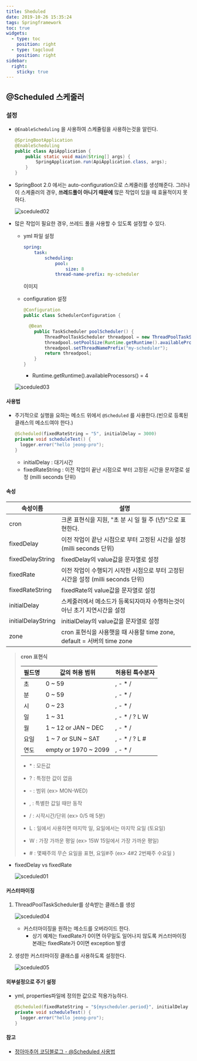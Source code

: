 ```yaml
---
title: Sheduled
date: 2019-10-26 15:35:24
tags: Springframework
toc: true
widgets:
  - type: toc
    position: right
  - type: tagcloud
    position: right
sidebar:
  right:
    sticky: true
---
```



## @Scheduled 스케줄러
<!-- more -->
### 설정

- `@EnableScheduling` 을 사용하여 스케쥴링을 사용하는것을 알린다.

  ```java
  @SpringBootApplication
  @EnableScheduling
  public class ApiApplication {
      public static void main(String[] args) {
          SpringApplication.run(ApiApplication.class, args);
      }
  }
  ```

- SpringBoot 2.0 에서는 auto-configuration으로 스케줄러를 생성해준다.
  그러나 이 스케줄러의 경우, **쓰레드풀이 아니기 때문에** 많은 작업이 있을 때 효율적이지 못하다.

  ![sceduled02](/images/springboot/scheduled/sceduled02.png)

- 많은 작업이 필요한 경우, 쓰레드 풀을 사용할 수 있도록  설정할 수 있다.

  - yml 파일 설정

    ```yaml 
    spring:
    	task:
    		scheduling:
    			pool:
    				size: 8
    			thread-name-prefix: my-scheduler
    ```

    이미지

  - configuration 설정

    ```java
    @Configuration
    public class SchedulerConfiguration {
    
      @Bean
    	public TaskScheduler poolScheduler() {
    		ThreadPoolTaskScheduler threadpool = new ThreadPoolTaskScheduler();
    		threadpool.setPoolSize(Runtime.getRuntime().availableProcessors() * 2);
    		threadpool.setThreadNamePrefix("my-scheduler");
    		return threadpool;
    	} 
    }
    ```

    - Runtime.getRuntime().availableProcessors() = 4

  ![sceduled03](/images/springboot/scheduled/sceduled03.png)

#### 사용법

- 주기적으로 실행을 요하는 메소드 위에서 `@Scheduled` 를 사용한다.(빈으로 등록된 클래스의 메소드여야 한다.)

  ```java
  @Scheduled(fixedRateString = "5", initialDelay = 3000) 
  private void scheduleTest() {
  	logger.error("hello jeong-pro"); 
  }
  ```

  - initialDelay : 대기시간
  - fixedRateString : 이전 작업이 끝난 시점으로 부터 고정된 시간을 문자열로 설정 (milli seconds 단위)

#### 속성

| 속성이름           | 설명                                                         |
| ------------------ | ------------------------------------------------------------ |
| cron               | 크론 표현식을 지원, "초 분 시 일 월 주 (년)"으로 표현한다.   |
| fixedDelay         | 이전 작업이 끝난 시점으로 부터 고정된 시간을 설정 (milli seconds 단위) |
| fixedDelayString   | fixedDelay의 value값을 문자열로 설정                         |
| fixedRate          | 이전 작업이 수행되기 시작한 시점으로 부터 고정된 시간을 설정 (milli seconds 단위) |
| fixedRateString    | fixedRate의 value값을 문자열로 설정                          |
| initialDelay       | 스케줄러에서 메소드가 등록되자마자 수행하는것이 아닌 초기 지연시간을 설정 |
| initialDelayString | initialDelay의 value값을 문자열로 설정                       |
| zone               | cron 표현식을 사용햇을 때 사용할 time zone, default = 서버의 time zone |

> **cron 표현식**
>
> | 필드명 | 값의 허용 범위       | 허용된 특수분자 |
> | ------ | -------------------- | --------------- |
> | 초     | 0 ~ 59               | , - * /         |
> | 분     | 0 ~ 59               | , - * /         |
> | 시     | 0 ~ 23               | , - * /         |
> | 일     | 1 ~ 31               | , - * / ? L W   |
> | 월     | 1 ~ 12 or JAN ~ DEC  | , - * /         |
> | 요일   | 1 ~ 7 or SUN ~ SAT   | , - * / ? L #   |
> | 연도   | empty or 1970 ~ 2099 | , - * /         |
>
> - \* : 모든값
>
> - ? : 특정한 값이 없음
>
> - \- : 범위 (ex> MON-WED)
>
> - , : 특별한 값일 때만 동작
>
> - / : 시작시간/단위 (ex> 0/5 매 5분)
>
> - L : 일에서 사용하면 마지막 일, 요일에서는 마지막 요일 (토요일)
>
> - W : 가장 가까운 평일 (ex> 15W 15일에서 가장 가까운 평일)
>
> - \# : 몇째주의 무슨 요일을 표현, 요일#주 (ex> 4#2 2번째주 수요일 )

- fixedDelay vs fixedRate

  ![sceduled01](/images/springboot/scheduled/sceduled01.png)

#### 커스터마이징

1. ThreadPoolTaskScheduler를 상속받는 클래스를 생성

   ![sceduled04](/images/springboot/scheduled/sceduled04.png)

   - 커스터마이징을 원하는 메소드를 오버라이드 한다.
     - 상기 예제는 fixedRate가 0이면 아무일도 일어나지 않도록 커스터마이징
       본래는 fixedRate가 0이면 exception 발생

2. 생성한 커스터마이징 클래스를 사용하도록 설정한다.

   ![sceduled05](/images/springboot/scheduled/sceduled05.png)

#### 외부설정으로 주기 설정

- yml, properties파일에 정의한 값으로 적용가능하다.

  ```java
  @Scheduled(fixedRateString = "${myscheduler.period}", initialDelay = 2000) 
  private void scheduleTest() { 
    logger.error("hello jeong-pro"); 
  }
  ```

#### 참고

- [정아마추어 코딩블로그 - @Scheduled 사용법](https://jeong-pro.tistory.com/186)

<br><br>